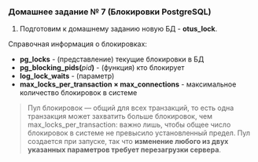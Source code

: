 ### Домашнее задание № 7 (Блокировки PostgreSQL)

1. Подготовим к домашнему заданию новую БД - <b>otus_lock</b>.

Справочная информация о блокировках:

* <b>pg_locks</b> - (представление) текущие блокировки в БД
* <b>pg_blocking_pids(</b><i>pid</i><b>)</b> - (функция) кто блокирует
* <b>log_lock_waits</b> - (параметр)
* <b>max_locks_per_transaction × max_connections</b> - максимальное количество блокировок в системе

>Пул блокировок — общий для всех транзакций, то есть одна транзакция может захватить больше блокировок, чем max_locks_per_transaction: важно лишь, чтобы общее число блокировок в системе не превысило установленный предел. Пул создается при запуске, так что <b>изменение любого из двух указанных параметров требует перезагрузки сервера</b>.
